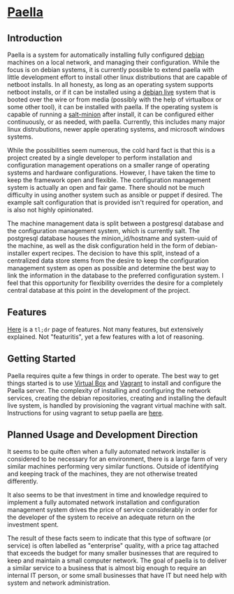 # [Paella](#)


## Introduction 

Paella is a system for automatically installing fully configured 
[debian](https://debian.org) machines on a local network, and managing 
their configuration.  While the focus is on debian systems, it is currently
possible to extend paella with little development effort to install other
linux distributions that are capable of netboot installs.  In all honesty, as
long as an operating system supports netboot installs, or if it can be
installed using a [debian live](http://live.debian.net) system that is
booted over the wire or from media (possibly with the help of virtualbox or
some other tool), it can be installed with paella.  If the operating system
is capable of running a [salt-minion](https://saltstack.com) after install,
it can be configured either continuously, or as needed, with paella.  Currently,
this includes many major linux distrubutions, newer apple operating systems,
and microsoft windows systems.

While the possibilities seem numerous, the cold hard fact is that this is a
project created by a single developer to perform installation and configuration
management operations on a smaller range of operating systems and
hardware configurations.  However, I have taken the time to keep the
framework open and flexible.  The configuration management system is
actually an open and fair game.  There should not be much difficulty in
using another system such as ansible or puppet if desired.  The example
salt configuration that is provided isn't required for operation, and is also
not highly opinionated.

The machine management data is split between a postgresql database
and the configuration management system, which is currently salt.  The
postgresql database houses the minion_id/hostname and system-uuid
of the machine, as well as the disk configuration held in the form of
debian-installer expert recipes.  The decision to have this split, instead
of a centralized data store stems from the desire to keep the configuration
management system as open as possible and determine the best way
to link the information in the database to the preferred configuration
system.  I feel that this opportunity for flexibility overrides the desire for
a completely central database at this point in the development of the
project.

## Features

[Here](/pages/features) is a `tl;dr` page of features.  Not many features, but extensively
explained.  Not "featuritis", yet a few features with a lot of reasoning.

## Getting Started

Paella requires quite a few things in order to operate.  The best way to 
get things started is to use [Virtual Box](https://virtualbox.org) and 
[Vagrant](https://vagrantup.com) to install and configure the Paella 
server.  The complexity of installing and configuring the network 
services, creating the debian repositories, creating and installing 
the default live system, is handled by provisioning the vagrant virtual 
machine with salt.  Instructions for using vagrant to setup paella are 
[here](#pages/vagrant).


## Planned Usage and Development Direction

It seems to be quite often when a fully automated network installer is
considered to be necessary for an environment, there is a large farm
of very similar machines performing very similar functions.  Outside of
identifying and keeping track of the machines, they are not otherwise
treated differently.

It also seems to be that investment in time and knowledge required to
implement a fully automated network installation and configuration
management system drives the price of service considerably in order
for the developer of the system to receive an adequate return on the
investment spent.

The result of these facts seem to indicate that this type of software (or
service) is often labelled as "enterprise" quality, with a price tag attached
that exceeds the budget for many smaller businesses that are required to
keep and maintain a small computer network.  The goal of paella is to
deliver a similar service to a business that is almost big enough to require
an internal IT person, or some small businesses that have IT but need help
with system and network administration.



